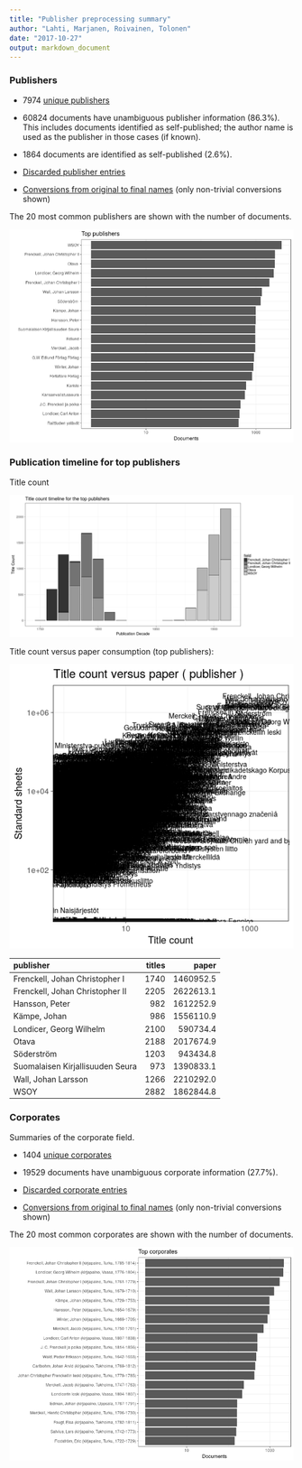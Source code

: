 ```yaml
---
title: "Publisher preprocessing summary"
author: "Lahti, Marjanen, Roivainen, Tolonen"
date: "2017-10-27"
output: markdown_document
---
```



### Publishers

 * 7974 [unique publishers](output.tables/publisher_accepted.csv)

 * 60824 documents have unambiguous publisher information (86.3%). This includes documents identified as self-published; the author name is used as the publisher in those cases (if known).

 * 1864 documents are identified as self-published (2.6%). 

 * [Discarded publisher entries](output.tables/publisher_discarded.csv)

 * [Conversions from original to final names](output.tables/publisher_conversion_nontrivial.csv) (only non-trivial conversions shown)


The 20 most common publishers are shown with the number of documents. 

![plot of chunk summarypublisher2](figure/summarypublisher2-1.png)

### Publication timeline for top publishers

Title count

![plot of chunk summaryTop10pubtimeline](figure/summaryTop10pubtimeline-1.png)



Title count versus paper consumption (top publishers):

![plot of chunk publishertitlespapers](figure/publishertitlespapers-1.png)

|publisher                        | titles|     paper|
|:--------------------------------|------:|---------:|
|Frenckell, Johan Christopher I   |   1740| 1460952.5|
|Frenckell, Johan Christopher II  |   2205| 2622613.1|
|Hansson, Peter                   |    982| 1612252.9|
|Kämpe, Johan                     |    986| 1556110.9|
|Londicer, Georg Wilhelm          |   2100|  590734.4|
|Otava                            |   2188| 2017674.9|
|Söderström                       |   1203|  943434.8|
|Suomalaisen Kirjallisuuden Seura |    973| 1390833.1|
|Wall, Johan Larsson              |   1266| 2210292.0|
|WSOY                             |   2882| 1862844.8|


### Corporates

Summaries of the corporate field.

 * 1404 [unique corporates](output.tables/corporate_accepted.csv)

 * 19529 documents have unambiguous corporate information (27.7%). 

 * [Discarded corporate entries](output.tables/corporate_discarded.csv)

 * [Conversions from original to final names](output.tables/corporate_conversion_nontrivial.csv) (only non-trivial conversions shown)


The 20 most common corporates are shown with the number of documents. 

![plot of chunk summarycorporate2](figure/summarycorporate2-1.png)



